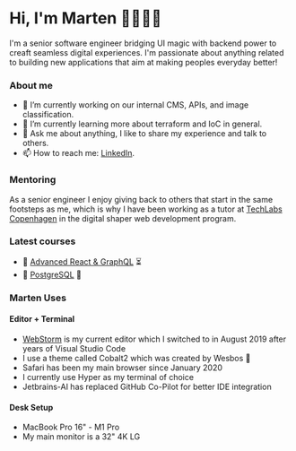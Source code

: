 # Hi, I'm Marten 👋👨🏼‍💻

I'm a senior software engineer bridging UI magic with backend power to creaft seamless digital experiences. I'm passionate about anything related to building new applications that aim at making peoples everyday better!

### About me

- 🔭 I’m currently working on our internal CMS, APIs, and image classification.
- 🌱 I’m currently learning more about terraform and IoC in general.
- 💬 Ask me about anything, I like to share my experience and talk to others.
- 📫 How to reach me: [LinkedIn](https://www.linkedin.com/in/martensievers).

### Mentoring

As a senior engineer I enjoy giving back to others that start in the same footsteps as me, which is why I have been working as a tutor at [TechLabs Copenhagen](https://www.techlabs.org/location/copenhagen) in the digital shaper web development program.

### Latest courses

- 🎨 [Advanced React & GraphQL](https://advancedreact.com) ⏳
- 📑 [PostgreSQL](https://www.udemy.com/course/sql-and-postgresql-for-beginners/) 🏁

### Marten Uses

#### Editor + Terminal

- [WebStorm](https://www.jetbrains.com/webstorm/) is my current editor which I switched to in August 2019 after years of Visual Studio Code
- I use a theme called Cobalt2 which was created by Wesbos 🐐
- Safari has been my main browser since January 2020
- I currently use Hyper as my terminal of choice
- Jetbrains-AI has replaced GitHub Co-Pilot for better IDE integration

#### Desk Setup

- MacBook Pro 16" - M1 Pro
- My main monitor is a 32" 4K LG

